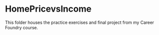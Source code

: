 # HomePricevsIncome
This folder houses the practice exercises and final project from my Career Foundry course. 
